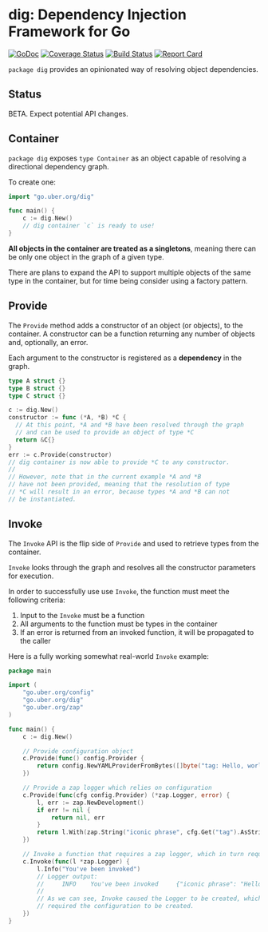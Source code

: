 # dig: Dependency Injection Framework for Go

[![GoDoc][doc-img]][doc]
[![Coverage Status][cov-img]][cov]
[![Build Status][ci-img]][ci]
[![Report Card][report-card-img]][report-card]

`package dig` provides an opinionated way of resolving object dependencies.

## Status

BETA. Expect potential API changes.

## Container

`package dig` exposes `type Container` as an object capable of resolving a
directional dependency graph.

To create one:

```go
import "go.uber.org/dig"

func main() {
	c := dig.New()
	// dig container `c` is ready to use!
}
```

**All objects in the container are treated as a singletons**, meaning there can be
only one object in the graph of a given type.

There are plans to expand the API to support multiple objects of the same type
in the container, but for time being consider using a factory pattern.

## Provide

The `Provide` method adds a constructor of an object (or objects), to the container.
A constructor can be a function returning any number of objects and, optionally,
an error.

Each argument to the constructor is registered as a **dependency** in the graph.

```go
type A struct {}
type B struct {}
type C struct {}

c := dig.New()
constructor := func (*A, *B) *C {
  // At this point, *A and *B have been resolved through the graph
  // and can be used to provide an object of type *C
  return &C{}
}
err := c.Provide(constructor)
// dig container is now able to provide *C to any constructor.
//
// However, note that in the current example *A and *B
// have not been provided, meaning that the resolution of type
// *C will result in an error, because types *A and *B can not
// be instantiated.
```

## Invoke

The `Invoke` API is the flip side of `Provide` and used to retrieve types from the container.

`Invoke` looks through the graph and resolves all the constructor parameters for execution.

In order to successfully use use `Invoke`, the function must meet the following criteria:

1. Input to the `Invoke` must be a function
1. All arguments to the function must be types in the container
1. If an error is returned from an invoked function, it will be propagated to the caller

Here is a fully working somewhat real-world `Invoke` example:

```go
package main

import (
	"go.uber.org/config"
	"go.uber.org/dig"
	"go.uber.org/zap"
)

func main() {
	c := dig.New()

	// Provide configuration object
	c.Provide(func() config.Provider {
		return config.NewYAMLProviderFromBytes([]byte("tag: Hello, world!"))
	})

	// Provide a zap logger which relies on configuration
	c.Provide(func(cfg config.Provider) (*zap.Logger, error) {
		l, err := zap.NewDevelopment()
		if err != nil {
			return nil, err
		}
		return l.With(zap.String("iconic phrase", cfg.Get("tag").AsString())), nil
	})

	// Invoke a function that requires a zap logger, which in turn requires config
	c.Invoke(func(l *zap.Logger) {
		l.Info("You've been invoked")
		// Logger output:
		//     INFO    You've been invoked     {"iconic phrase": "Hello, world!"}
		//
		// As we can see, Invoke caused the Logger to be created, which in turn
		// required the configuration to be created.
	})
}
```

[doc]: https://godoc.org/go.uber.org/dig
[doc-img]: https://godoc.org/go.uber.org/dig?status.svg
[cov]: https://coveralls.io/github/uber-go/dig?branch=master
[cov-img]: https://coveralls.io/repos/github/uber-go/dig/badge.svg?branch=master
[ci]: https://travis-ci.org/uber-go/dig
[ci-img]: https://travis-ci.org/uber-go/dig.svg?branch=master
[report-card]: https://goreportcard.com/report/github.com/uber-go/dig
[report-card-img]: https://goreportcard.com/badge/github.com/uber-go/dig
